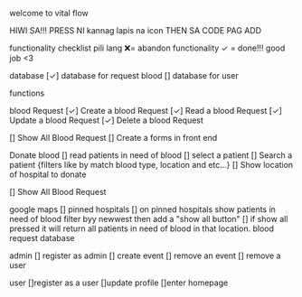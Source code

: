 welcome to vital flow 

HIWI SA!!! PRESS NI kannag lapis na icon THEN SA CODE PAG ADD


functionality checklist
 pili lang 
❌= abandon functionality
✓ = done!!! good job <3

database
[✓] database for request blood
[] database for user

functions

blood Request
[✓] Create a blood Request
[✓] Read a blood Request
[✓] Update a blood Request
[✓] Delete a blood Request

[] Show All Blood Request
[] Create a forms in front end

Donate blood
[] read patients in need of blood
[] select a patient
[] Search a patient {filters like by match blood type, location and etc...}
[] Show location of hospital to donate

[] Show All Blood Request

google maps
[] pinned hospitals
[] on pinned hospitals show patients in need of blood filter byy newwest then add a "show all button"
[] if show all pressed it will return all patients in need of blood in that location. blood request database

admin
[] register as admin
[] create event
[] remove an event
[] remove a user

user
[]register as a user
[]update profile
[]enter homepage

